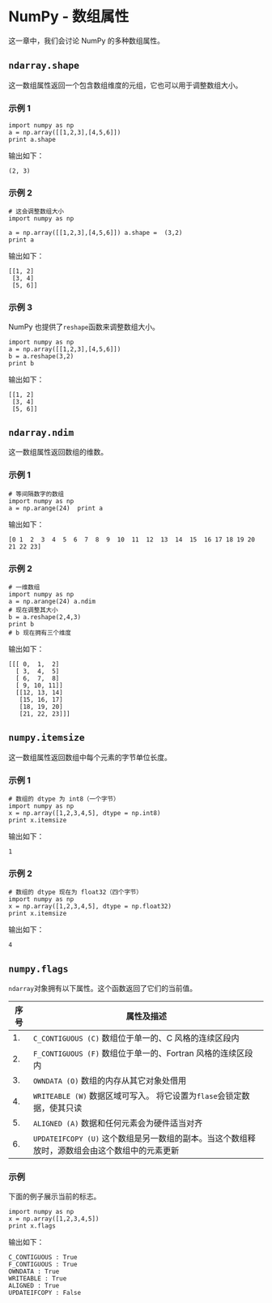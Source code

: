 

# NumPy - 数组属性

这一章中，我们会讨论 NumPy 的多种数组属性。

## `ndarray.shape`

这一数组属性返回一个包含数组维度的元组，它也可以用于调整数组大小。

### 示例 1

```
import numpy as np 
a = np.array([[1,2,3],[4,5,6]])  
print a.shape
```

输出如下：

```
(2, 3)

```

### 示例 2

```
# 这会调整数组大小  
import numpy as np 

a = np.array([[1,2,3],[4,5,6]]) a.shape =  (3,2)  
print a 
```

输出如下：

```
[[1, 2] 
 [3, 4] 
 [5, 6]]

```

### 示例 3

NumPy 也提供了`reshape`函数来调整数组大小。

```
import numpy as np 
a = np.array([[1,2,3],[4,5,6]]) 
b = a.reshape(3,2)  
print b
```

输出如下：

```
[[1, 2] 
 [3, 4] 
 [5, 6]]

```

## `ndarray.ndim`

这一数组属性返回数组的维数。

### 示例 1

```
# 等间隔数字的数组  
import numpy as np 
a = np.arange(24)  print a
```

输出如下：

```
[0 1  2  3  4  5  6  7  8  9  10  11  12  13  14  15  16 17 18 19 20 21 22 23] 

```

### 示例 2

```
# 一维数组  
import numpy as np 
a = np.arange(24) a.ndim 
# 现在调整其大小
b = a.reshape(2,4,3)  
print b 
# b 现在拥有三个维度
```

输出如下：

```
[[[ 0,  1,  2] 
  [ 3,  4,  5] 
  [ 6,  7,  8] 
  [ 9, 10, 11]]  
  [[12, 13, 14] 
   [15, 16, 17]
   [18, 19, 20] 
   [21, 22, 23]]] 

```

## `numpy.itemsize`

这一数组属性返回数组中每个元素的字节单位长度。

### 示例 1

```
# 数组的 dtype 为 int8（一个字节）  
import numpy as np 
x = np.array([1,2,3,4,5], dtype = np.int8)  
print x.itemsize
```

输出如下：

```
1

```

### 示例 2

```
# 数组的 dtype 现在为 float32（四个字节）  
import numpy as np 
x = np.array([1,2,3,4,5], dtype = np.float32)  
print x.itemsize
```

输出如下：

```
4

```

## `numpy.flags`

`ndarray`对象拥有以下属性。这个函数返回了它们的当前值。

| 序号 | 属性及描述 |
| --- | --- |
| 1. | `C_CONTIGUOUS (C)` 数组位于单一的、C 风格的连续区段内 |
| 2. | `F_CONTIGUOUS (F)` 数组位于单一的、Fortran 风格的连续区段内 |
| 3. | `OWNDATA (O)` 数组的内存从其它对象处借用 |
| 4. | `WRITEABLE (W)` 数据区域可写入。 将它设置为`flase`会锁定数据，使其只读 |
| 5. | `ALIGNED (A)` 数据和任何元素会为硬件适当对齐 |
| 6. | `UPDATEIFCOPY (U)` 这个数组是另一数组的副本。当这个数组释放时，源数组会由这个数组中的元素更新 |

### 示例

下面的例子展示当前的标志。

```
import numpy as np 
x = np.array([1,2,3,4,5])  
print x.flags
```

输出如下：

```
C_CONTIGUOUS : True 
F_CONTIGUOUS : True 
OWNDATA : True 
WRITEABLE : True 
ALIGNED : True 
UPDATEIFCOPY : False

```


